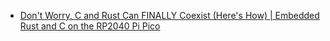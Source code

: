 - [Don't Worry, C and Rust Can FINALLY Coexist (Here's How) | Embedded Rust and C on the RP2040 Pi Pico](https://youtu.be/zSWkrpu8KBA)
